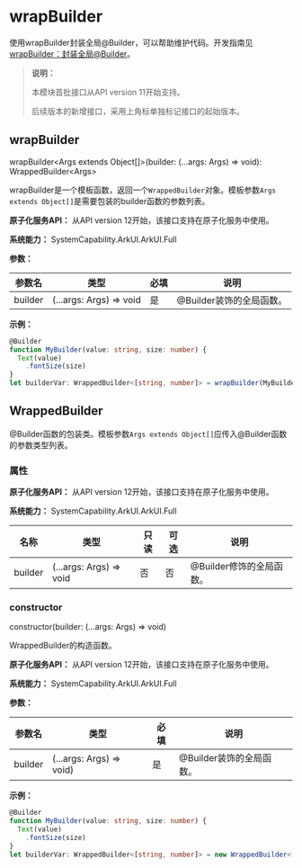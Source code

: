 # wrapBuilder
<!--Kit: ArkUI-->
<!--Subsystem: ArkUI-->
<!--Owner: @zhangboren-->
<!--Designer: @zhangboren-->
<!--Tester: @TerryTsao-->
<!--Adviser: @zhang_yixin13-->

使用wrapBuilder封装全局@Builder，可以帮助维护代码。开发指南见[wrapBuilder：封装全局@Builder](../../../ui/state-management/arkts-wrapBuilder.md)。

> **说明：**
>
> 本模块首批接口从API version 11开始支持。
>
> 后续版本的新增接口，采用上角标单独标记接口的起始版本。

## wrapBuilder

wrapBuilder\<Args extends Object[]>(builder: (...args: Args) => void): WrappedBuilder\<Args>

wrapBuilder是一个模板函数，返回一个`WrappedBuilder`对象。模板参数`Args extends Object[]`是需要包装的builder函数的参数列表。

**原子化服务API：** 从API version 12开始，该接口支持在原子化服务中使用。

**系统能力：** SystemCapability.ArkUI.ArkUI.Full

**参数：**

| 参数名         | 类型                                   | 必填 | 说明                                                         |
| -------------- | -------------------------------------- | ---- | ---- |
| builder        | (...args: Args) => void                | 是   | @Builder装饰的全局函数。 |

**示例：**

```ts
@Builder
function MyBuilder(value: string, size: number) {
  Text(value)
    .fontSize(size)
}
let builderVar: WrappedBuilder<[string, number]> = wrapBuilder(MyBuilder);
```
## WrappedBuilder

@Builder函数的包装类。模板参数`Args extends Object[]`应传入@Builder函数的参数类型列表。

### 属性

**原子化服务API：** 从API version 12开始，该接口支持在原子化服务中使用。

**系统能力：** SystemCapability.ArkUI.ArkUI.Full

| 名称    | 类型                    | 只读 | 可选 | 说明      |
| ------- | ---------------------- | ---- | ---  | -------- |
| builder | (...args: Args) => void | 否  | 否   | @Builder修饰的全局函数。 |


### constructor

constructor(builder: (...args: Args) => void)

WrappedBuilder的构造函数。

**原子化服务API：** 从API version 12开始，该接口支持在原子化服务中使用。

**系统能力：** SystemCapability.ArkUI.ArkUI.Full

**参数：**

| 参数名    | 类型                                    | 必填 | 说明                                                              |
| --------- | --------------------------------------- | ---- | ----------------------------------------------------------------- |
| builder   | (...args: Args) => void)               | 是 | @Builder装饰的全局函数。 |

**示例：**

```ts
@Builder
function MyBuilder(value: string, size: number) {
  Text(value)
    .fontSize(size)
}
let builderVar: WrappedBuilder<[string, number]> = new WrappedBuilder<[string, number]>(MyBuilder);
```